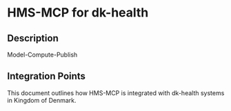 # HMS-MCP for dk-health

## Description

Model-Compute-Publish

## Integration Points

This document outlines how HMS-MCP is integrated with dk-health systems in Kingdom of Denmark.

